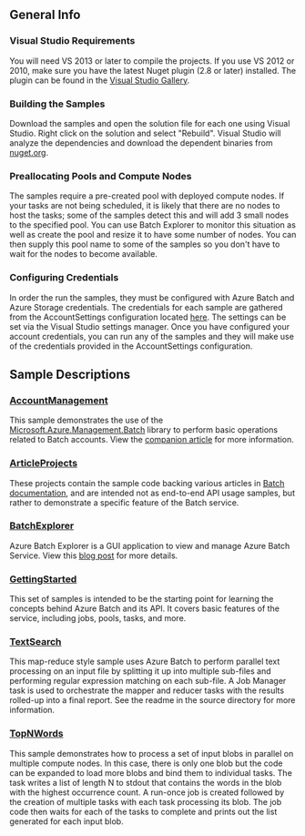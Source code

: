 ## General Info

### Visual Studio Requirements
You will need VS 2013 or later to compile the projects. If you use VS 2012 or 2010, make sure you have the latest Nuget plugin (2.8 or later) installed. The plugin can be found in the [Visual Studio Gallery](https://visualstudiogallery.msdn.microsoft.com/27077b70-9dad-4c64-adcf-c7cf6bc9970c).

### Building the Samples
Download the samples and open the solution file for each one using Visual Studio. Right click on the solution and select "Rebuild". Visual Studio will analyze the dependencies and download the dependent binaries from [nuget.org](http://www.nuget.org/packages/Azure.Batch/).

### Preallocating Pools and Compute Nodes
The samples require a pre-created pool with deployed compute nodes. If your tasks are not being scheduled, it is likely that there are no nodes to host the tasks; some of the samples detect this and will add 3 small nodes to the specified pool. You can use Batch Explorer to monitor this situation as well as create the pool and resize it to have some number of nodes. You can then supply this pool name to some of the samples so you don't have to wait for the nodes to become available.

### Configuring Credentials
In order the run the samples, they must be configured with Azure Batch and Azure Storage credentials.  The credentials for each sample are gathered from the AccountSettings configuration located [here](./Common/AccountSettings.settings).  The settings can be set via the Visual Studio settings manager.  Once you have configured your account credentials, you can run any of the samples and they will make use of the credentials provided in the AccountSettings configuration.    

## Sample Descriptions

### [AccountManagement](./AccountManagement)
This sample demonstrates the use of the [Microsoft.Azure.Management.Batch](https://msdn.microsoft.com/library/azure/mt463120.aspx) library to perform basic operations related to Batch accounts. View the [companion article](https://azure.microsoft.com/documentation/articles/batch-management-dotnet/) for more information.

### [ArticleProjects](./ArticleProjects)
These projects contain the sample code backing various articles in [Batch documentation](http://azure.microsoft.com/documentation/services/batch/), and are intended not as end-to-end API usage samples, but rather to demonstrate a specific feature of the Batch service.

### [BatchExplorer](./BatchExplorer)
Azure Batch Explorer is a GUI application to view and manage Azure Batch Service. View this [blog post](http://blogs.technet.com/b/windowshpc/archive/2015/01/20/azure-batch-explorer-sample-walkthrough.aspx) for more details.

### [GettingStarted](./GettingStarted)
This set of samples is intended to be the starting point for learning the concepts behind Azure Batch and its API.  It covers basic features of the service, including jobs, pools, tasks, and more.

### [TextSearch](./TextSearch)
This map-reduce style sample uses Azure Batch to perform parallel text processing on an input file by splitting it up into multiple sub-files and performing regular expression matching on each sub-file. A Job Manager task is used to orchestrate the mapper and reducer tasks with the results rolled-up into a final report. See the readme in the source directory for more information.

### [TopNWords](./TopNWords)
This sample demonstrates how to process a set of input blobs in parallel on multiple compute nodes. In this case, there is only one blob but the code can be expanded to load more blobs and bind them to individual tasks. The task writes a list of length N to stdout that contains the words in the blob with the highest occurrence count. A run-once job is created followed by the creation of multiple tasks with each task processing its blob. The job code then waits for each of the tasks to complete and prints out the list generated for each input blob.
